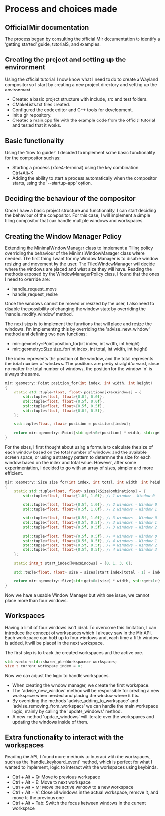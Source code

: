 # Process and choices made

## Official Mir documentation

The process began by consulting the official Mir documentation to identify a ‘getting started’ guide, tutorialS, and examples.

## Creating the project and setting up the environment

Using the official tutorial, I now know what I need to do to create a Wayland compositor so I start by creating
a new project directory and setting up the environment.

- Created a basic project structure with include, src and test folders.
- CMakeLists.txt files created.
- Configured the code editor and C++ tools for development.
- Init a git repository.
- Created a main.cpp file with the example code from the official tutorial and tested that it works.

## Basic functionality

Using the 'how to guides' I decided to implement some basic functionality for the compositor such as:

- Starting a process (xfce4-terminal) using the key combination Ctrl+Alt+K
- Adding the ability to start a process automatically when the compositor starts, using the '--startup-app' option.

## Deciding the behaviour of the compositor

Once I have a basic project structure and functionality, I can start deciding the behaviour of the compositor.
For this case, I will implement a simple tiling compositor that can handle multiple windows and workspaces.

## Creating the Window Manager Policy

Extending the MinimalWindowManager class to implement a Tiling policy overriding the behaviour of the
MinimalWindowManager class where needed. The first thing I want for my Window Manager is to disable window resizing
and movement by the user. The TiledWindowManager will decide where the windows are placed and what size they will have.
Reading the methods exposed by the WindowManagerPolicy class, I found that the ones I need to override are:

- handle_request_move
- handle_request_resize

Once the windows cannot be moved or resized by the user, I also need to disable the possibility of changing the window state
by overriding the 'handle_modify_window' method.

The next step is to implement the functions that will place and resize the windows. I'm implementing this by
overriding the 'advise_new_window' method and defining two new functions:

- mir::geometry::Point position_for(int index, int width, int height)
- mir::geometry::Size size_for(int index, int total, int width, int height)

The index represents the position of the window, and the total represents the total number of windows. The positions are
pretty straightforward, since no matter the total number of windows, the position for the window 'n' is always the same.

```cpp
mir::geometry::Point position_for(int index, int width, int height)
{
    static std::tuple<float, float> positions[kMaxWindows] = {
        std::tuple<float, float>{0.0f, 0.0f},
        std::tuple<float, float>{0.5f, 0.0f},
        std::tuple<float, float>{0.5f, 0.5f},
        std::tuple<float, float>{0.0f, 0.5f},
    };

    std::tuple<float, float> position = positions[index];

    return mir::geometry::Point{std::get<0>(position) * width, std::get<1>(position) * height};
}
```

For the sizes, I first thought about using a formula to calculate the size of each window based on the total number of windows
and the available screen space, or using a strategy pattern to determine the size for each window based on the index and
total value. However, after some experimentation, I decided to go with an array of sizes, simpler and more efficient.

```cpp
mir::geometry::Size size_for(int index, int total, int width, int height)
{
    static std::tuple<float, float> sizes[kSizeCombinations] = {
        std::tuple<float, float>{1.0f, 1.0f}, // 1 window - Window 0

        std::tuple<float, float>{0.5f, 1.0f}, // 2 windows - Window 0
        std::tuple<float, float>{0.5f, 1.0f}, // 2 windows - Window 1

        std::tuple<float, float>{0.5f, 1.0f}, // 3 windows - Window 0
        std::tuple<float, float>{0.5f, 0.5f}, // 3 windows - Window 1
        std::tuple<float, float>{0.5f, 0.5f}, // 3 windows - Window 2

        std::tuple<float, float>{0.5f, 0.5f}, // 4 windows - Window 0
        std::tuple<float, float>{0.5f, 0.5f}, // 4 windows - Window 1
        std::tuple<float, float>{0.5f, 0.5f}, // 4 windows - Window 2
        std::tuple<float, float>{0.5f, 0.5f}, // 4 windows - Window 3
    };

    static int8_t start_index[kMaxWindows] = {0, 1, 3, 6};

    std::tuple<float, float> size = sizes[start_index[total - 1] + index];

    return mir::geometry::Size{std::get<0>(size) * width, std::get<1>(size) * height};
}
```

Now we have a usable Window Manager but with one issue, we cannot place more than four windows.

## Workspaces

Having a limit of four windows isn't ideal. To overcome this limitation, I can introduce the concept of workspaces which
I already saw in the Mir API. Each workspace can hold up to four windows and, each time a fifth window is added, it will be placed
in the next workspace.

The first step is to track the created workspaces and the active one.

```cpp
std::vector<std::shared_ptr<Workspace>> workspaces;
size_t current_workspace_index = 0;
```

Now we can adjust the logic to handle workspaces.

- When creating the window manager, we create the first workspace.
- The 'advise_new_window' method will be responsible for creating a new workspace when needed and placing the window where it fits.
- By overriding the methods 'advise_adding_to_workspace' and 'advise_removing_from_workspace' we can handle the main workspace logic,
  mainly by calling the 'update_windows' method.
- A new method 'update_windows' will iterate over the workspaces and updating the windows inside of them.

## Extra functionality to interact with the workspaces

Reading the API, I found more methods to interact with the workspaces, such as the 'handle_keyboard_event' method, which is perfect for
what I wanted to implement, logic to interact with the workspaces using keybinds.

- Ctrl + Alt + Q: Move to previous workspace
- Ctrl + Alt + E: Move to next workspace
- Ctrl + Alt + M: Move the active window to a new workspace
- Ctrl + Alt + V: Close all windows in the actual workspace, remove it, and move to the previous one
- Ctrl + Alt + Tab: Switch the focus between windows in the current workspace
